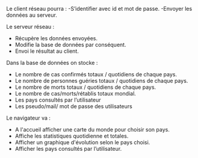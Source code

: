 Le client réseau pourra :
-S’identifier avec id et mot de passe.
-Envoyer les données au serveur.

Le serveur réseau :
- Récupère les données envoyées.
- Modifie la base de données par conséquent.
- Envoi le résultat au client.

Dans la base de données on stocke :
- Le nombre de cas confirmés totaux / quotidiens de chaque pays.
- Le nombre de personnes guéries totaux / quotidiens de chaque pays.
- Le nombre de morts totaux / quotidiens de chaque pays.
- Le nombre de cas/morts/rétablis totaux mondial.
- Les pays consultés par l’utilisateur
- Les pseudo/mail/ mot de passe des utilisateurs
  
Le navigateur va :
- A l'accueil afficher une carte du monde pour choisir son pays.
- Affiche les statistiques quotidienne et totales.
- Afficher un graphique d'évolution selon le pays choisi.
- Afficher les pays consultés par l’utilisateur.
